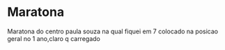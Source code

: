 # Maratona
Maratona do centro paula souza na qual fiquei em 7 colocado na posicao geral no 1 ano,claro q carregado
